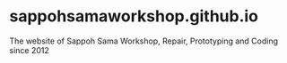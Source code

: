 # sappohsamaworkshop.github.io
The website of Sappoh Sama Workshop, Repair, Prototyping and Coding since 2012






